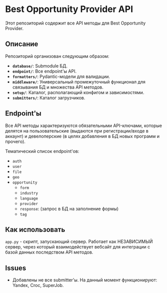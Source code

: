 # Best Opportunity Provider API

Этот репозиторий содержит все API методы для Best Opportunity Provider.

## Описание

Репозиторий организован следующим образом:

- **`database/`**: Submodule БД.
- **`endpoint/`**: Все endpoint'ы API.
- **`formatters/`**: Pydantic-модели для валидации.
- **`middleware/`**: Универсальный промежуточный функционал для связывания БД и
  множества API методов.
- **`setup/`**: Каталог, располагающий конфигом и зависимостями.
- **`submitters/`**: Каталог загрузчиков.

## Endpoint'ы

Все API методы характеризуются обязательными API-ключами, которые делятся на
пользовательские (выдаются при регистрации/входе в аккаунт) и девелоперские (в
целях добавления в БД новых программ и прочего).

Тематический список endpoint'ов:

- `auth`
- `user`
- `file`
- `geo`
- `opportunity`
  - `form`
  - `industry`
  - `language`
  - `provider`
  - `response`: (запрос в БД на заполнение формы)
  - `tag`

## Как использовать

`app.py` - скрипт, запускающий сервер. Работает как НЕЗАВИСИМЫЙ сервер, через
который взаимодействует вебсайт для интеграции с базой данных последством API
методов.

## Issues

- Добавлены не все submitter'ы. На данный момент функционируют: Yandex, Croc,
  SuperJob.
